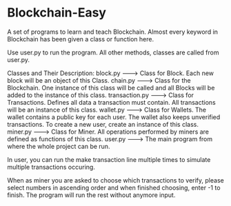 # Blockchain-Easy
A set of programs to learn and teach Blockchain. Almost every keyword in Blockchain has been given a class or function here.

Use user.py to run the program. All other methods, classes are called from user.py.

Classes and Their Description:
block.py ---> Class for Block. Each new block will be an object of this Class.
chain.py ---> Class for the Blockchain. One instance of this class will be called and all Blocks will be added to the instance of this class.
transaction.py ---> Class for Transactions. Defines all data a transaction must contain. All transactions will be an instance of this class.
wallet.py ---> Class for Wallets. The wallet contains a public key for each user. The wallet also keeps unverified transactions. To create a new user, create an instance of this class.
miner.py ---> Class for Miner. All operations performed by miners are defined as functions of this class.
user.py ---> The main program from where the whole project can be run.

In user, you can run the make transaction line multiple times to simulate multiple transactions occuring.

When as miner you are asked to choose which transactions to verify, please select numbers in ascending order and when finished choosing, enter -1 to finish.
The program will run the rest without anymore input.
